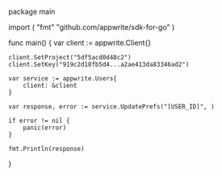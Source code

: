 package main

import (
    "fmt"
    "github.com/appwrite/sdk-for-go"
)

func main() {
    var client := appwrite.Client{}

    client.SetProject("5df5acd0d48c2")
    client.SetKey("919c2d18fb5d4...a2ae413da83346ad2")

    var service := appwrite.Users{
        client: &client
    }

    var response, error := service.UpdatePrefs("[USER_ID]", )

    if error != nil {
        panic(error)
    }

    fmt.Println(response)
}